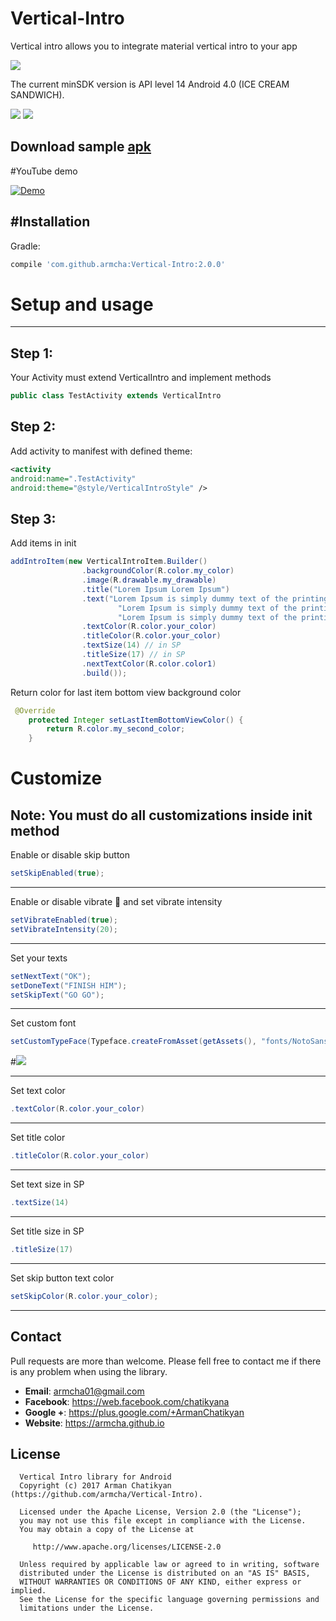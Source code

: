 # Vertical-Intro

Vertical intro allows you to integrate material vertical intro to your app

![](screens/gif1.gif)

The current minSDK version is API level 14 Android 4.0 (ICE CREAM SANDWICH).

![](screens/screen2.png) ![](screens/screen3.png)

## Download sample [apk][0]
[0]: https://github.com/armcha/Vertical-Intro/raw/master/screens/verticalIntro.apk

#YouTube demo

[![Demo](https://i.ytimg.com/vi/VnQz75ekcSc/hqdefault.jpg)](https://www.youtube.com/watch?v=VnQz75ekcSc)

#Installation
-----------------------
Gradle:
```groovy
compile 'com.github.armcha:Vertical-Intro:2.0.0'
```

# Setup and usage
-----------------------
## Step 1:
Your Activity must extend VerticalIntro and implement methods

```java 
public class TestActivity extends VerticalIntro
```

## Step 2:

Add activity to manifest with defined theme:

```xml
<activity
android:name=".TestActivity"
android:theme="@style/VerticalIntroStyle" />
```

## Step 3:

Add items in init

```java
addIntroItem(new VerticalIntroItem.Builder()
                .backgroundColor(R.color.my_color)
                .image(R.drawable.my_drawable)
                .title("Lorem Ipsum Lorem Ipsum")
                .text("Lorem Ipsum is simply dummy text of the printing and typesetting industry." +
                        "Lorem Ipsum is simply dummy text of the printing and typesetting industry." +
                        "Lorem Ipsum is simply dummy text of the printing and typesetting industry.")
                .textColor(R.color.your_color)
                .titleColor(R.color.your_color)
                .textSize(14) // in SP
                .titleSize(17) // in SP
                .nextTextColor(R.color.color1)
                .build());
```

Return color for last item bottom view background color
```java
 @Override
    protected Integer setLastItemBottomViewColor() {
        return R.color.my_second_color;
    }
```

# Customize
## Note: You must do all customizations inside init method

Enable or disable skip button

```java
setSkipEnabled(true); 
```
----------------------------------

Enable or disable vibrate :vibration_mode: and set vibrate intensity
```java
setVibrateEnabled(true);
setVibrateIntensity(20);
```
----------------------------------

Set your texts
```java
setNextText("OK");
setDoneText("FINISH HIM");
setSkipText("GO GO");
```
----------------------------------

Set custom font
```java
setCustomTypeFace(Typeface.createFromAsset(getAssets(), "fonts/NotoSans-Regular.ttf"));
```
#![](screens/screen1.png)

----------------------------------

Set text color
```java
.textColor(R.color.your_color)
```
----------------------------------

Set title color
```java
.titleColor(R.color.your_color)
```
----------------------------------

Set text size in SP
```java
.textSize(14)
```
----------------------------------

Set title size in SP
```java
.titleSize(17)
```
----------------------------------

Set skip button text color
```java
setSkipColor(R.color.your_color);
```
----------------------------------


## Contact 

Pull requests are more than welcome.
Please fell free to contact me if there is any problem when using the library.

- **Email**: armcha01@gmail.com
- **Facebook**: https://web.facebook.com/chatikyana
- **Google +**: https://plus.google.com/+ArmanChatikyan
- **Website**: https://armcha.github.io

License
--------


      Vertical Intro library for Android
      Copyright (c) 2017 Arman Chatikyan (https://github.com/armcha/Vertical-Intro).
      
      Licensed under the Apache License, Version 2.0 (the "License");
      you may not use this file except in compliance with the License.
      You may obtain a copy of the License at

         http://www.apache.org/licenses/LICENSE-2.0

      Unless required by applicable law or agreed to in writing, software
      distributed under the License is distributed on an "AS IS" BASIS,
      WITHOUT WARRANTIES OR CONDITIONS OF ANY KIND, either express or implied.
      See the License for the specific language governing permissions and
      limitations under the License.
    

